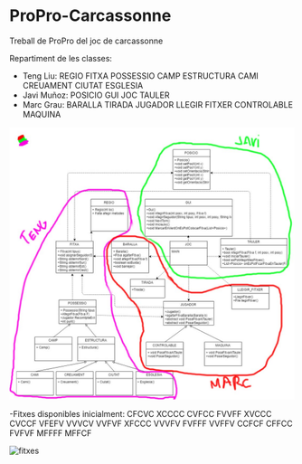 # ProPro-Carcassonne
Treball de ProPro del joc de carcassonne

Repartiment de les classes:
- Teng Liu:
    REGIO
    FITXA
    POSSESSIO
    CAMP
    ESTRUCTURA
    CAMI
    CREUAMENT
    CIUTAT
    ESGLESIA
- Javi Muñoz:
    POSICIO
    GUI
    JOC
    TAULER
- Marc Grau:
    BARALLA
    TIRADA
    JUGADOR
    LLEGIR FITXER
    CONTROLABLE
    MAQUINA
    
![Distibucio](https://github.com/MARCGRAUUdG/ProPro-Carcassonne/blob/master/doc/Reparticio.jpg)

-Fitxes disponibles inicialment:
    CFCVC
    XCCCC
    CVFCC
    FVVFF
    XVCCC
    CVCCF
    VFEFV
    VVVCV
    VVFVF
    XFCCC
    VVVFV
    FVFFF
    VVFFV
    CCFCF
    CFFCC
    FVFVF
    MFFFF
    MFFCF

![fitxes](https://user-images.githubusercontent.com/38747813/57972443-c5aec300-799a-11e9-8d4b-658f3622e683.jpg)

